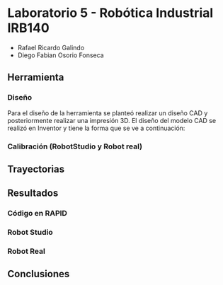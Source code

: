# Laboratorio 5 - Robótica Industrial IRB140 
- Rafael Ricardo Galindo
- Diego Fabian Osorio Fonseca

## Herramienta

### Diseño

Para el diseño de la herramienta se planteó realizar un diseño CAD y posteriormente realizar una impresión 3D. El diseño del modelo CAD se realizó en Inventor y tiene la forma que se ve a continuación:



### Calibración (RobotStudio y Robot real)


## Trayectorias


## Resultados

### Código en RAPID

### Robot Studio

### Robot Real

## Conclusiones
